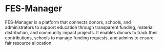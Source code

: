 # FES-Manager
FES-Manager is a platform that connects donors, schools, and administrators to support education through transparent funding, material distribution, and community impact projects. It enables donors to track their contributions, schools to manage funding requests, and admins to ensure fair resource allocation.
